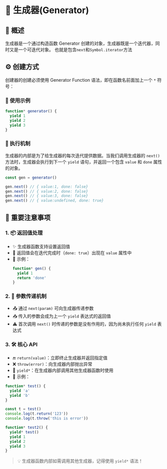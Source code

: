 # 🔄 生成器(Generator)

## 📝 概述

生成器是一个通过构造函数 Generator 创建的对象，生成器既是一个迭代器，同时又是一个可迭代对象。
也就是包含`next`和`Symbol.iterator`方法

## ⚙️ 创建方式

创建器的创建必须使用 Generator Function 语法，即在函数名前面加上一个 `*` 符号：

### 📝 使用示例

```js
function* generator() {
  yield 1
  yield 2
  yield 3
}
```

### 🔄 执行机制

生成器的内部是为了给生成器的每次迭代提供数据。当我们调用生成器的 `next()` 方法时，生成器会执行到下一个 `yield` 语句，并返回一个包含 `value` 和 `done` 属性的对象。

```js
const gen = generator()

gen.next() // { value:1, done: false}
gen.next() // { value:2, done: false}
gen.next() // { value:3, done: false}
gen.next() // { value:undefined, done: true}
```

## 🚨 重要注意事项

### 1. 📦 返回值处理

- ✨ 生成器函数支持设置返回值
- 🎯 返回值会在迭代完成时（`done: true`）出现在 `value` 属性中
- 📝 示例：
  ```js
  function* gen() {
    yield 1
    return 'done'
  }
  ```

### 2. 🔄 参数传递机制

- 📤 通过 `next(param)` 可向生成器传递参数
- 📥 传入的参数会成为上一个 `yield` 表达式的返回值
- ⚠️ 首次调用 `next()` 时传递的参数是没有作用的，因为尚未执行任何 `yield` 表达式

### 3. 🛠️ 核心 API

- 🔚 `return(value)`：立即终止生成器并返回指定值
- ❌ `throw(error)`：向生成器内部抛出异常
- 🔗 `yield*`：在生成器内部调用其他生成器函数时使用
- 📝 示例：

```js
function* test() {
  yield 'a'
  yield 'b'
}

const t = test()
console.log(t.return('123'))
console.log(t.throw('this is error'))

function* test2() {
  yield* test()
  yield 1
  yield 2
  yield 3
}
```

> 💡 生成器函数内部如需调用其他生成器，记得使用 `yield*` 语法！
